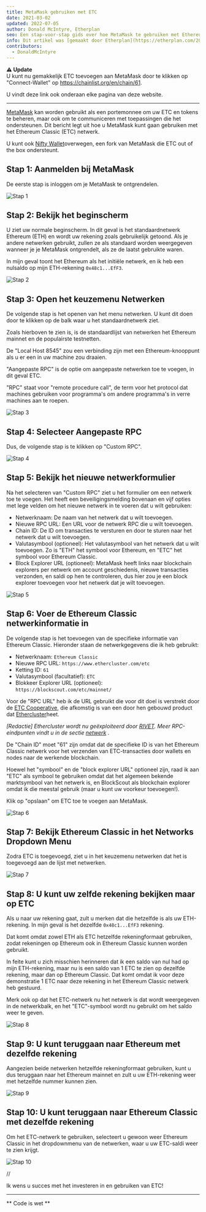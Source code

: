 ```yaml
---
title: MetaMask gebruiken met ETC
date: 2021-03-02
updated: 2022-07-05
author: Donald McIntyre, Etherplan
seo: Een stap-voor-stap gids over hoe MetaMask te gebruiken met Ethereum Classic om ETC te versturen en te communiceren met gedecentraliseerde applicaties.
info: Dit artikel was [gemaakt door Etherplan](https://etherplan.com/2021/03/02/how-to-connect-metamask-to-ethereum-classic/15512/). Kijk voor meer Ethereum Classic tutorials, theorie en cryptocurrency concepten op [etherplan.com](https://etherplan.com).
contributors:
  - DonaldMcIntyre
---
```


**⚠️ Update**  
U kunt nu gemakkelijk ETC toevoegen aan MetaMask door te klikken op "Connect-Wallet" op https://chainlist.org/en/chain/61.

U vindt deze link ook onderaan elke pagina van deze website.

---

[MetaMask](https://metamask.io) kan worden gebruikt als een portemonnee om uw ETC en tokens te beheren, maar ook om te communiceren met toepassingen die het ondersteunen. Dit bericht legt uit hoe u MetaMask kunt gaan gebruiken met het Ethereum Classic (ETC) netwerk.

U kunt ook [Nifty Wallet](https://chrome.google.com/webstore/detail/nifty-wallet/jbdaocneiiinmjbjlgalhcelgbejmnid?ucbcb=1)overwegen, een fork van MetaMask die ETC out of the box ondersteunt.

## Stap 1: Aanmelden bij MetaMask

De eerste stap is inloggen om je MetaMask te ontgrendelen.

![Stap 1](./01.png)

## Stap 2: Bekijk het beginscherm

U ziet uw normale beginscherm. In dit geval is het standaardnetwerk Ethereum (ETH) en wordt uw rekening zoals gebruikelijk getoond. Als je andere netwerken gebruikt, zullen ze als standaard worden weergegeven wanneer je je MetaMask ontgrendelt, als ze de laatst gebruikte waren.

In mijn geval toont het Ethereum als het initiële netwerk, en ik heb een nulsaldo op mijn ETH-rekening `0x48c1...EfF3`.

![Stap 2](./02.png)

## Stap 3: Open het keuzemenu Netwerken

De volgende stap is het openen van het menu netwerken. U kunt dit doen door te klikken op de balk waar u het standaardnetwerk ziet.

Zoals hierboven te zien is, is de standaardlijst van netwerken het Ethereum mainnet en de populairste testnetten.

De "Local Host 8545" zou een verbinding zijn met een Ethereum-knooppunt als u er een in uw machine zou draaien.

"Aangepaste RPC" is de optie om aangepaste netwerken toe te voegen, in dit geval ETC.

"RPC" staat voor "remote procedure call", de term voor het protocol dat machines gebruiken voor programma's om andere programma's in verre machines aan te roepen.

![Stap 3](./03.png)

## Stap 4: Selecteer Aangepaste RPC

Dus, de volgende stap is te klikken op "Custom RPC".

![Stap 4](./04.png)

## Stap 5: Bekijk het nieuwe netwerkformulier

Na het selecteren van "Custom RPC" ziet u het formulier om een netwerk toe te voegen. Het heeft een beveiligingsmelding bovenaan en vijf opties met lege velden om het nieuwe netwerk in te voeren dat u wilt gebruiken:

- Netwerknaam: De naam van het netwerk dat u wilt toevoegen.
- Nieuwe RPC URL: Een URL voor de netwerk RPC die u wilt toevoegen.
- Chain ID: De ID om transacties te versturen en door te sturen naar het netwerk dat u wilt toevoegen.
- Valutasymbool (optioneel): Het valutasymbool van het netwerk dat u wilt toevoegen. Zo is "ETH" het symbool voor Ethereum, en "ETC" het symbool voor Ethereum Classic.
- Block Explorer URL (optioneel): MetaMask heeft links naar blockchain explorers per netwerk om account geschiedenis, nieuwe transacties verzonden, en saldi op hen te controleren, dus hier zou je een block explorer toevoegen voor het netwerk dat je wilt toevoegen.

![Stap 5](./05.png)

## Stap 6: Voer de Ethereum Classic netwerkinformatie in

De volgende stap is het toevoegen van de specifieke informatie van Ethereum Classic. Hieronder staan de netwerkgegevens die ik heb gebruikt:

- Netwerknaam: `Ethereum Classic`
- Nieuwe RPC URL: `https://www.ethercluster.com/etc`
- Ketting ID: `61`
- Valutasymbool (facultatief): `ETC`
- Blokkeer Explorer URL (optioneel): `https://blockscout.com/etc/mainnet/`

Voor de "RPC URL" heb ik de URL gebruikt die voor dit doel is verstrekt door de [ETC Cooperative](https://etccooperative.org/), die afkomstig is van een door hen gebouwd product dat [Ethercluster](https://ethercluster.com/)heet.

_[Redactie] Ethercluster wordt nu geëxploiteerd door [RIVET](https://rivet.cloud/). Meer RPC-eindpunten vindt u in de sectie [netwerk](/network/endpoints) ._

De "Chain ID" moet "61" zijn omdat dat de specifieke ID is van het Ethereum Classic netwerk voor het verzenden van ETC-transacties door wallets en nodes naar de werkende blockchain.

Hoewel het "symbool" en de "block explorer URL" optioneel zijn, raad ik aan "ETC" als symbool te gebruiken omdat dat het algemeen bekende marktsymbool van het netwerk is, en BlockScout als blockchain explorer omdat ik die meestal gebruik (maar u kunt uw voorkeur toevoegen!).

Klik op "opslaan" om ETC toe te voegen aan MetaMask.

![Stap 6](./06.png)

## Stap 7: Bekijk Ethereum Classic in het Networks Dropdown Menu

Zodra ETC is toegevoegd, ziet u in het keuzemenu netwerken dat het is toegevoegd aan de lijst met netwerken.

![Stap 7](./07.png)

## Stap 8: U kunt uw zelfde rekening bekijken maar op ETC

Als u naar uw rekening gaat, zult u merken dat die hetzelfde is als uw ETH-rekening. In mijn geval is het dezelfde `0x48c1...EfF3` rekening.

Dat komt omdat zowel ETH als ETC hetzelfde rekeningformaat gebruiken, zodat rekeningen op Ethereum ook in Ethereum Classic kunnen worden gebruikt.

In feite kunt u zich misschien herinneren dat ik een saldo van nul had op mijn ETH-rekening, maar nu is een saldo van 1 ETC te zien op dezelfde rekening, maar dan op Ethereum Classic. Dat komt omdat ik voor deze demonstratie 1 ETC naar deze rekening in het Ethereum Classic netwerk heb gestuurd.

Merk ook op dat het ETC-netwerk nu het netwerk is dat wordt weergegeven in de netwerkbalk, en het "ETC"-symbool wordt nu gebruikt om het saldo weer te geven.

![Stap 8](./08.png)

## Stap 9: U kunt teruggaan naar Ethereum met dezelfde rekening

Aangezien beide netwerken hetzelfde rekeningformaat gebruiken, kunt u dus teruggaan naar het Ethereum mainnet en zult u uw ETH-rekening weer met hetzelfde nummer kunnen zien.

![Stap 9](./09.png)

## Stap 10: U kunt teruggaan naar Ethereum Classic met dezelfde rekening

Om het ETC-netwerk te gebruiken, selecteert u gewoon weer Ethereum Classic in het dropdownmenu van de netwerken, waar u uw ETC-saldi weer te zien krijgt.

![Stap 10](./10.png)

//

Ik wens u succes met het investeren in en gebruiken van ETC!

---

** Code is wet **
